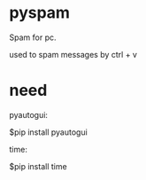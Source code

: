 # pyspam
Spam for pc.

used to spam messages by ctrl + v


# need
pyautogui:

  $pip install pyautogui

time:

  $pip install time

